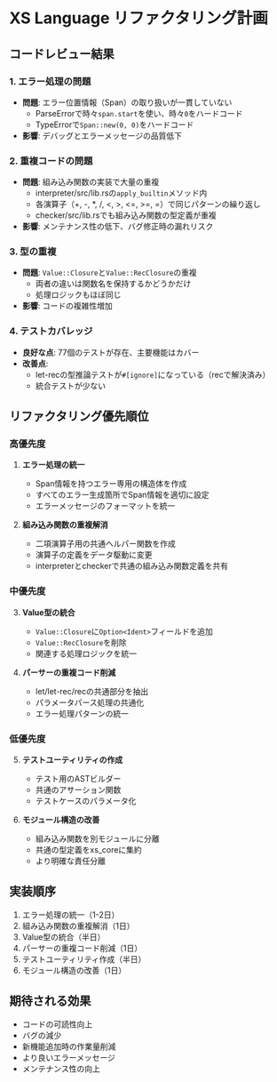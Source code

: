 # XS Language リファクタリング計画

## コードレビュー結果

### 1. エラー処理の問題
- **問題**: エラー位置情報（Span）の取り扱いが一貫していない
  - ParseErrorで時々`span.start`を使い、時々`0`をハードコード
  - TypeErrorで`Span::new(0, 0)`をハードコード
- **影響**: デバッグとエラーメッセージの品質低下

### 2. 重複コードの問題
- **問題**: 組み込み関数の実装で大量の重複
  - interpreter/src/lib.rsの`apply_builtin`メソッド内
  - 各演算子（+, -, *, /, <, >, <=, >=, =）で同じパターンの繰り返し
  - checker/src/lib.rsでも組み込み関数の型定義が重複
- **影響**: メンテナンス性の低下、バグ修正時の漏れリスク

### 3. 型の重複
- **問題**: `Value::Closure`と`Value::RecClosure`の重複
  - 両者の違いは関数名を保持するかどうかだけ
  - 処理ロジックもほぼ同じ
- **影響**: コードの複雑性増加

### 4. テストカバレッジ
- **良好な点**: 77個のテストが存在、主要機能はカバー
- **改善点**: 
  - let-recの型推論テストが`#[ignore]`になっている（recで解決済み）
  - 統合テストが少ない

## リファクタリング優先順位

### 高優先度

1. **エラー処理の統一**
   - Span情報を持つエラー専用の構造体を作成
   - すべてのエラー生成箇所でSpan情報を適切に設定
   - エラーメッセージのフォーマットを統一

2. **組み込み関数の重複解消**
   - 二項演算子用の共通ヘルパー関数を作成
   - 演算子の定義をデータ駆動に変更
   - interpreterとcheckerで共通の組み込み関数定義を共有

### 中優先度

3. **Value型の統合**
   - `Value::Closure`に`Option<Ident>`フィールドを追加
   - `Value::RecClosure`を削除
   - 関連する処理ロジックを統一

4. **パーサーの重複コード削減**
   - let/let-rec/recの共通部分を抽出
   - パラメータパース処理の共通化
   - エラー処理パターンの統一

### 低優先度

5. **テストユーティリティの作成**
   - テスト用のASTビルダー
   - 共通のアサーション関数
   - テストケースのパラメータ化

6. **モジュール構造の改善**
   - 組み込み関数を別モジュールに分離
   - 共通の型定義をxs_coreに集約
   - より明確な責任分離

## 実装順序

1. エラー処理の統一（1-2日）
2. 組み込み関数の重複解消（1日）
3. Value型の統合（半日）
4. パーサーの重複コード削減（1日）
5. テストユーティリティ作成（半日）
6. モジュール構造の改善（1日）

## 期待される効果

- コードの可読性向上
- バグの減少
- 新機能追加時の作業量削減
- より良いエラーメッセージ
- メンテナンス性の向上